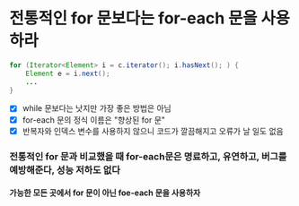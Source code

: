# 전통적인 for 문보다는 for-each 문을 사용하라
~~~java
for (Iterator<Element> i = c.iterator(); i.hasNext(); ) {
    Element e = i.next();
    ...
}
~~~
- [x] while 문보다는 낫지만 가장 좋은 방법은 아님
- [x] for-each 문의 정식 이름은 "향상된 for 문"
- [x] 반복자와 인덱스 변수를 사용하지 않으니 코드가 깔끔해지고 오류가 날 일도 없음
### 전통적인 for 문과 비교했을 때 for-each문은 명료하고, 유연하고, 버그를 예방해준다, 성능 저하도 없다
#### 가능한 모든 곳에서 for 문이 아닌 foe-each 문을 사용하자